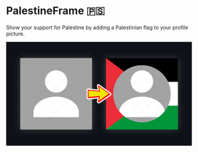 # PalestineFrame 🇵🇸
Show your support for Palestine by adding a Palestinian flag to your profile picture.

![Alt text](./thumbnail.png)

